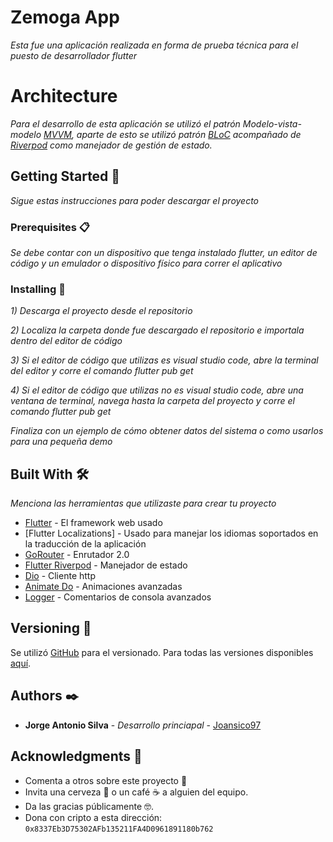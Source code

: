 # Zemoga App

_Esta fue una aplicación realizada en forma de prueba técnica para el puesto de desarrollador flutter_



# Architecture

_Para el desarrollo de esta aplicación se utilizó el patrón Modelo-vista-modelo [MVVM](https://medium.com/flutterworld/flutter-mvvm-architecture-f8bed2521958), aparte de esto se utilizó patrón [BLoC](http://xurxodev.com/introduccion-al-patron-bloc/) acompañado de [Riverpod](https://riverpod.dev/es/) como manejador de gestión de estado._



## Getting Started 🚀

_Sigue estas instrucciones para poder descargar el proyecto_



### Prerequisites 📋

_Se debe contar con un dispositivo que tenga instalado flutter, un editor de código y un emulador o dispositivo físico para correr el aplicativo_



### Installing 🔧

_1) Descarga el proyecto desde el repositorio_
 
_2) Localiza la carpeta donde fue descargado el repositorio e importala dentro del editor de código_

_3) Si el editor de código que utilizas es visual studio code, abre la terminal del editor y corre el comando flutter pub get_

_4) Si el editor de código que utilizas no es visual studio code, abre una ventana de terminal, navega hasta la carpeta del proyecto y corre el comando flutter pub get_

_Finaliza con un ejemplo de cómo obtener datos del sistema o como usarlos para una pequeña demo_



## Built With 🛠️

_Menciona las herramientas que utilizaste para crear tu proyecto_

* [Flutter](https://flutter.dev/?gclid=CjwKCAjwsMGYBhAEEiwAGUXJaRC2ykyo6a_L_yuoEnpuil0U6SrEtqvVJDo6Jyw5Nm0U2XFpa_83JBoCukcQAvD_BwE&gclsrc=aw.ds) - El framework web usado
* [Flutter Localizations] - Usado para manejar los idiomas soportados en la traducción de la aplicación
* [GoRouter](https://pub.dev/packages/go_router) - Enrutador 2.0
* [Flutter Riverpod](https://pub.dev/packages/flutter_riverpod) - Manejador de estado
* [Dio](https://pub.dev/packages/dio) - Cliente http
* [Animate Do](https://pub.dev/packages/animate_do) - Animaciones avanzadas
* [Logger](https://pub.dev/packages/logger) - Comentarios de consola avanzados



## Versioning 📌

Se utilizó [GitHub](http://semver.org/) para el versionado. Para todas las versiones disponibles [aquí](https://github.com/Joansico97/ZemogaApp).



## Authors ✒️

* **Jorge Antonio Silva** - *Desarrollo princiapal* - [Joansico97](https://github.com/Joansico97)



## Acknowledgments 🎁

* Comenta a otros sobre este proyecto 📢
* Invita una cerveza 🍺 o un café ☕ a alguien del equipo. 
* Da las gracias públicamente 🤓.
* Dona con cripto a esta dirección: `0x8337Eb3D75302AFb135211FA4D0961891180b762`